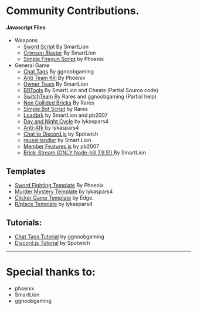 
# Community Contributions.

#### Javascript Files
- Weapons
  - [Sword Script](https://github.com/Brick-Hill-Developers/Community-Resources/blob/master/Weaponry/Sword.js) By SmartLion
  - [Crimson Blaster](https://github.com/Brick-Hill-Developers/Community-Resources/blob/master/Weaponry/Crimson%20Blaster.js) By SmartLion
  - [Simple Firegun Script](https://github.com/Brick-Hill-Developers/Community-Resources/blob/master/Weaponry/Simple%20Gun.js) by Phoenix
- General Game
  - [Chat Tags](https://github.com/Brick-Hill-Developers/Community-Resources/blob/master/General%20Game%20Scripts/Chat%20Tags.js) By ggnoobgaming
  - [Anti Team Kill](https://github.com/Brick-Hill-Developers/Community-Resources/blob/master/General%20Game%20Scripts/%5BWIP%5D%20Anti-Team%20Kill.js) By Phoenix
  - [Owner Team](https://github.com/Brick-Hill-Developers/Community-Resources/blob/master/General%20Game%20Scripts/OwnerTeam.js) By SmartLion
  - [BBTools](https://github.com/Brick-Hill-Developers/Community-Resources/blob/master/General%20Game%20Scripts/BBTools.js) By SmartLion and Cheats (Partial Source code)
  - [SwitchTeam](https://github.com/Brick-Hill-Developers/Community-Resources/blob/master/General%20Game%20Scripts/TeamChangeScript.js) By Rares and ggnoobgaming (Partial help)
  - [Non Collided Bricks](https://github.com/Brick-Hill-Developers/Community-Resources/blob/master/General%20Game%20Scripts/NoCollideBricks.js) By Rares
  - [Simple Bot Script](https://github.com/Brick-Hill-Developers/Community-Resources/tree/master/General%20Game%20Scripts) by Rares
  - [Loadbrk](https://github.com/BunnyNabbit/loadbrk/blob/master/loadbrk.js) by SmartLion and pb2007 
  - [Day and Night Cycle](https://github.com/Brick-Hill-Developers/Community-Resources/blob/master/General%20Game%20Scripts/DayNight%20Cycle.js) by lykaspars4
  - [Anti-Afk](https://github.com/Brick-Hill-Developers/Community-Resources/blob/master/General%20Game%20Scripts/Anit-AFK.js) by lykaspars4
  - [Chat to Discord.js](https://github.com/Brick-Hill-Developers/Community-Resources/blob/85e39833b360ceaa7a1327e3a78786f2264e0fbf/General%20Game%20Scripts/Discord.js) by Spotwich
  - [reuseHandler](https://github.com/Brick-Hill-Developers/Community-Resources/blob/85e39833b360ceaa7a1327e3a78786f2264e0fbf/General%20Game%20Scripts/ReUseHandler.js) by Smart Lion
  - [Member Features.js](https://github.com/Brick-Hill-Developers/Community-Resources/blob/master/General%20Game%20Scripts/memberfeatures.js) by pb2007
  - [Brick-Stream (ONLY Node-hill 7.9.5!) ](https://github.com/Brick-Hill-Developers/Community-Resources/blob/master/General%20Game%20Scripts/Stream.js) By SmartLion




## Templates


- [Sword Fighting Template](https://github.com/Brick-Hill-Developers/Sword-Fighting-Arena) By Phoenix
- [Murder Mystery Template](https://github.com/Brick-Hill-Developers/Community-Resources/blob/master/Templates/Murder%20Mystery.js) by lykaspars4
- [Clicker Game Template](https://github.com/Core-commits/Click_Template) by Edge.
- [R/place Template](https://github.com/Brick-Hill-Developers/Community-Resources/blob/master/Templates/Place.js) by lykaspars4

## Tutorials:
- [Chat Tags Tutorial](https://github.com/Brick-Hill-Developers/Community-Resources/blob/master/General%20Game%20Scripts/Chat%20Tags%20Tutorial.md) by ggnoobgaming
- [Discord.js Tutorial](https://github.com/Brick-Hill-Developers/Community-Resources/blob/85e39833b360ceaa7a1327e3a78786f2264e0fbf/General%20Game%20Scripts/Discord.md) by Spotwich

---
# Special thanks to:

- phoenix
- SmartLion
- ggnoobgaming

